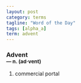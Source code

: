 ```yaml
---
layout: post
category: terms
tagline: "Word of the Day"
tags: [alpha_a]
term: advent
---
```


<h3>Advent<br/> <small>&mdash; n. (ad<span>&middot;</span>vent)</small></h3>
<p><ol>
<li>commercial portal</li>
</ol></p>
